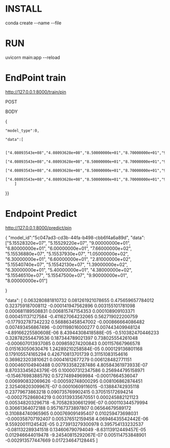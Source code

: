 
# INSTALL

conda create --name <env> --file <this file>




# RUN

uvicorn main:app --reload



# EndPoint train

http://127.0.0.1:8000/train/pin

POST


BODY




{	
	
	"model_type":0,
	
	"data":[
		
		["4.08093543e+08","4.08093628e+08","8.50000000e+01","8.70000000e+01","9.60000000e+01","3.67000000e+02","4.08093995e+08","4.08094106e+08","1.11000000e+02","1.00000000e+02","9.80000000e+01","3.42000000e+02","4.08094448e+08","4.08094541e+08","9.30000000e+01","1.16000000e+02","8.80000000e+01","3.75000000e+02","4.08094916e+08","4.08095010e+08","9.40000000e+01","8.90000000e+01"],
		["4.08093543e+08","4.08093628e+08","8.50000000e+01","8.70000000e+01","9.60000000e+01","3.67000000e+02","4.08093995e+08","4.08094106e+08","1.11000000e+02","1.00000000e+02","9.80000000e+01","3.42000000e+02","4.08094448e+08","4.08094541e+08","9.30000000e+01","1.16000000e+02","8.80000000e+01","3.75000000e+02","4.08094916e+08","4.08095010e+08","9.40000000e+01","8.90000000e+01"],
		["4.08093543e+08","4.08093628e+08","8.50000000e+01","8.70000000e+01","9.60000000e+01","3.67000000e+02","4.08093995e+08","4.08094106e+08","1.11000000e+02","1.00000000e+02","9.80000000e+01","3.42000000e+02","4.08094448e+08","4.08094541e+08","9.30000000e+01","1.16000000e+02","8.80000000e+01","3.75000000e+02","4.08094916e+08","4.08095010e+08","9.40000000e+01","8.90000000e+01"],
		["4.08093543e+08","4.08093628e+08","8.50000000e+01","8.70000000e+01","9.60000000e+01","3.67000000e+02","4.08093995e+08","4.08094106e+08","1.11000000e+02","1.00000000e+02","9.80000000e+01","3.42000000e+02","4.08094448e+08","4.08094541e+08","9.30000000e+01","1.16000000e+02","8.80000000e+01","3.75000000e+02","4.08094916e+08","4.08095010e+08","9.40000000e+01","8.90000000e+01"]
		]

}}


# Endpoint Predict


http://127.0.0.1:8000/predict/pin


{
	"model_id":"5c047ad3-cd3b-44fa-b498-cbb6f4a6a89d",
	"data":["5.15528320e+07", "5.15529220e+07", "9.00000000e+01", "6.80000000e+01",
        "6.00000000e+01", "7.66000000e+02", "5.15536880e+07", "5.15537930e+07",
        "1.05000000e+02", "6.30000000e+01", "6.60000000e+01", "2.81000000e+02",
        "5.15540740e+07", "5.15542130e+07", "1.39000000e+02", "6.30000000e+01",
        "5.40000000e+01", "4.38000000e+02", "5.15546510e+07", "5.15547500e+07",
        "9.90000000e+01", "8.00000000e+01"]
	
}

"data": [ 0.063280881810732	0.081261921078655	0.475659657784012	0.323759187008112	-0.000141947562896	0.003155101781098	0.000681189508831	0.006815747154353	0.000108909103371	0.000451137127584	-0.411627064232065	0.562719022200759	-0.177932787342232	0.568863458547002	-0.000866664086482	0.007493456867496	-0.001198016000277	0.007443409948124	-4.89166225580608E-06	8.43944308418588E-05	-0.510382470446233	0.328782554479536	0.187344789021397	0.738025554261048	-0.000607013937085	0.009859274200843	0.001157667966578	0.015163050630476	1.24289210258584E-05	0.000129136801168	0.179105574165294	0.426710813701739	0.31151083154616	0.369823203810621	0.00041612677279	0.006128482771151	0.000460104940488	0.007933582287486	4.80584361973933E-07	8.87033345624379E-05	0.100007312347586	0.256944795158971	-0.154676983885792	0.57274894969984	-0.00017664536047	0.006990832069626	-0.000592748000295	0.008106862874451	2.32540820309967E-07	0.00010609116015	-0.13884742935118	0.23779673863218	0.090735769902415	0.370515172694214	-0.000275286804219	0.003139335670551	0.000245882121123	0.005348203296718	-6.70582830661299E-07	0.000110344579994	0.30661364072188	0.957167373897807	0.06564679589172	0.310884740965965	0.000769091495407	0.010259473698031	-0.000358707192407	0.005376512159458	4.06946435542442E-06	9.55920011124542E-05	0.273913279300978	0.395754133232537	-0.081132289341518	0.134606790794049	-8.63113912449457E-05	0.012946644019478	-9.24540815292067E-07	0.005114753848901	-0.002913577447669	0.017234647128445 ]


